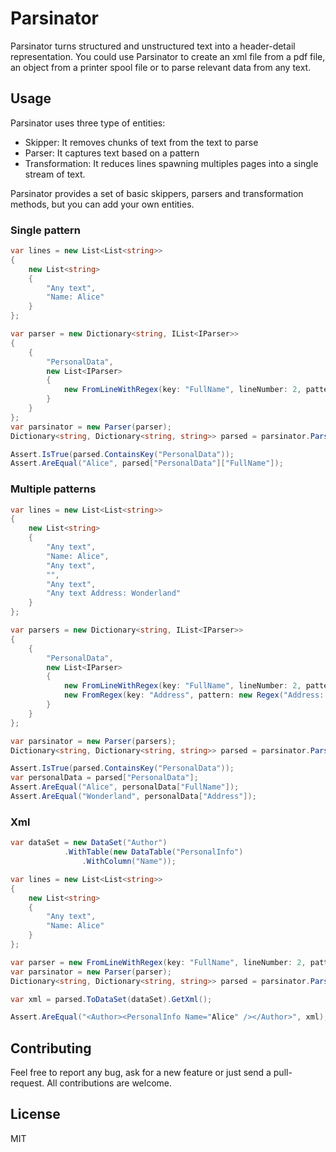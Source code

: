 # Parsinator

Parsinator turns structured and unstructured text into a header-detail representation. You could use Parsinator to create an xml file from a pdf file, an object from a printer spool file or to parse relevant data from any text.

## Usage

Parsinator uses three type of entities:

* Skipper: It removes chunks of text from the text to parse
* Parser: It captures text based on a pattern
* Transformation: It reduces lines spawning multiples pages into a single stream of text.

Parsinator provides a set of basic skippers, parsers and transformation methods, but you can add your own entities.

### Single pattern

```csharp
var lines = new List<List<string>>
{
	new List<string>
	{
		"Any text",
		"Name: Alice"
	}
};

var parser = new Dictionary<string, IList<IParser>>
{
	{
		"PersonalData",
		new List<IParser>
		{
			new FromLineWithRegex(key: "FullName", lineNumber: 2, pattern: new Regex("^Name: (\w+)$"))
		}
	}
};
var parsinator = new Parser(parser);
Dictionary<string, Dictionary<string, string>> parsed = parsinator.Parse(lines);

Assert.IsTrue(parsed.ContainsKey("PersonalData"));
Assert.AreEqual("Alice", parsed["PersonalData"]["FullName"]);
```

### Multiple patterns

```csharp
var lines = new List<List<string>>
{
	new List<string>
	{
		"Any text",
		"Name: Alice",
		"Any text",
		"",
		"Any text",
		"Any text Address: Wonderland"
	}
};

var parsers = new Dictionary<string, IList<IParser>>
{
	{
		"PersonalData",
		new List<IParser>
		{
			new FromLineWithRegex(key: "FullName", lineNumber: 2, pattern: new Regex("^Name: (\w+)$")),
			new FromRegex(key: "Address", pattern: new Regex("Address: (\w+)$")
		}
	}
};

var parsinator = new Parser(parsers);
Dictionary<string, Dictionary<string, string>> parsed = parsinator.Parse(lines);

Assert.IsTrue(parsed.ContainsKey("PersonalData"));
var personalData = parsed["PersonalData"];
Assert.AreEqual("Alice", personalData["FullName"]);
Assert.AreEqual("Wonderland", personalData["Address"]);
```

### Xml

```csharp
var dataSet = new DataSet("Author")
			.WithTable(new DataTable("PersonalInfo")
				.WithColumn("Name"));

var lines = new List<List<string>>
{
	new List<string>
	{
		"Any text",
		"Name: Alice"
	}
};

var parser = new FromLineWithRegex(key: "FullName", lineNumber: 2, pattern: new Regex("^Name: (\w+)$"));
var parsinator = new Parser(parser);
Dictionary<string, Dictionary<string, string>> parsed = parsinator.Parse(lines);

var xml = parsed.ToDataSet(dataSet).GetXml();

Assert.AreEqual("<Author><PersonalInfo Name="Alice" /></Author>", xml);
```

## Contributing

Feel free to report any bug, ask for a new feature or just send a pull-request. All contributions are welcome.
	
## License

MIT
